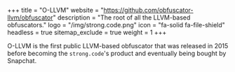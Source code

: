 +++
title           = "O-LLVM"
website         = "https://github.com/obfuscator-llvm/obfuscator"
description     = "The root of all the LLVM-based obfuscators."
logo            = "/img/strong.code.png"
icon            = "fa-solid fa-file-shield"
headless        = true
sitemap_exclude = true
weight          = 1
+++

O-LLVM is the first public LLVM-based obfuscator that was released in 2015 before becoming the `strong.code`'s
product and eventually being bought by Snapchat.
